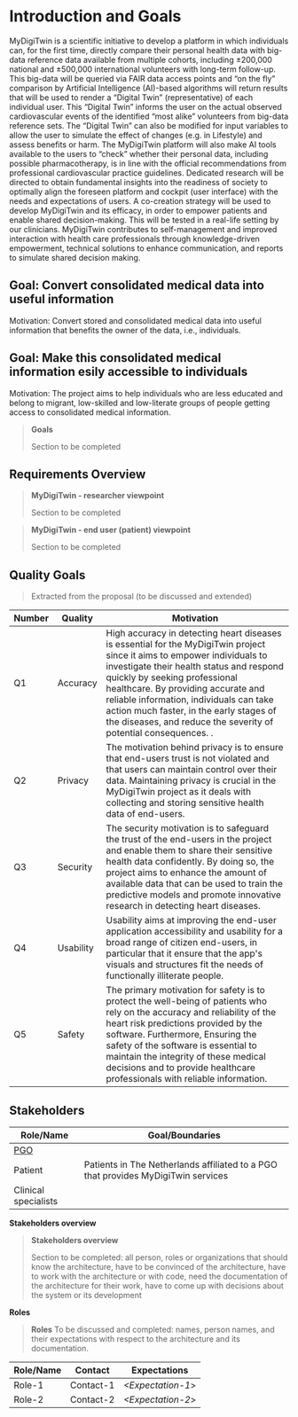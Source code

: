 Introduction and Goals
======================

MyDigiTwin is a scientific initiative to develop a platform in which individuals can, for the first time, directly compare their personal health data with big-data reference data available from multiple cohorts, including ±200,000 national and ±500,000 international volunteers with long-term follow-up. This big-data will be queried via FAIR data access points and “on the fly” comparison by Artificial Intelligence (AI)-based algorithms will return results that will be used to render a “Digital Twin” (representative) of each individual user. This “Digital Twin” informs the user on the actual observed cardiovascular events of the identified “most alike” volunteers from big-data reference sets. The “Digital Twin” can also be modified for input variables to allow the user to simulate the effect of changes (e.g. in Lifestyle) and assess benefits or harm. The MyDigiTwin platform will also make AI tools available to the users to “check” whether their personal data, including possible pharmacotherapy, is in line with the official recommendations from professional cardiovascular practice guidelines. Dedicated research will be directed to obtain fundamental insights into the readiness of society to optimally align the foreseen platform and cockpit (user interface) with the needs and expectations of users. A co-creation strategy will be used to develop MyDigiTwin and its efficacy, in order to empower patients and enable shared decision-making. This will be tested in a real-life setting by our clinicians. MyDigiTwin contributes to self-management and improved interaction with health care professionals through knowledge-driven empowerment, technical solutions to enhance communication, and reports to simulate shared decision making.


## Goal: Convert consolidated medical data into useful information

Motivation: Convert stored and consolidated medical data into useful information that benefits the owner of the data, i.e., individuals.

## Goal: Make this consolidated medical information esily accessible to individuals

Motivation: The project aims to help individuals who are less educated and belong to migrant, low-skilled and low-literate groups of people getting access to consolidated medical information.

> **Goals**
>
> Section to be completed



Requirements Overview
---------------------



> **MyDigiTwin - researcher viewpoint**
>
> Section to be completed


> **MyDigiTwin - end user (patient) viewpoint**
>
> Section to be completed


Quality Goals
-------------

> 
>
> Extracted from the proposal (to be discussed and extended)


| Number | Quality                 | Motivation                     |
|--------|-------------------------|--------------------------------|
| Q1     | Accuracy | High accuracy in detecting heart diseases is essential for the MyDigiTwin project since it aims to empower individuals to investigate their health status and respond quickly by seeking professional healthcare. By providing accurate and reliable information, individuals can take action much faster, in the early stages of the diseases, and reduce the severity of potential consequences. .                                                  |
| Q2     | Privacy             | The motivation behind privacy is to ensure that end-users trust is not violated and that users can maintain control over their data. Maintaining privacy is crucial in the MyDigiTwin project as it deals with collecting and storing sensitive health data of end-users.                        |
| Q3     | Security             | The security motivation is to safeguard the trust of the end-users in the project and enable them to share their sensitive health data confidently. By doing so, the project aims to enhance the amount of available data that can be used to train the predictive models and promote innovative research in detecting heart diseases.                   |
| Q4     | Usability         | Usability aims at improving the end-user application accessibility and usability for a broad range of citizen end-users, in particular that it ensure that the app's visuals and structures fit the needs of functionally illiterate people.               |
| Q5     | Safety                | The primary motivation for safety is to protect the well-being of patients who rely on the accuracy and reliability of the heart risk predictions provided by the software.  Furthermore, Ensuring the safety of the software is essential to maintain the integrity of these medical decisions and to provide healthcare professionals with reliable information.|


Stakeholders
------------

| Role/Name | Goal/Boundaries |
|------------------|------------------|
| [PGO](12.Glossary.md)  |  |
| Patient  | Patients in The Netherlands affiliated to a PGO that provides MyDigiTwin services  |
| Clinical specialists  |  |

**Stakeholders overview**
> **Stakeholders overview**
>
> Section to be completed: all person, roles or organizations that should know the architecture, have to be convinced of the architecture, have to work with the architecture or with code, need the documentation of the architecture for their work, have to come up with decisions about the system or its development

**Roles**
> **Roles**
> To be discussed and completed: names, person names, and their expectations with respect to the architecture and its documentation.


| Role/Name   | Contact                   | Expectations              |
| ----------- | ------------------------- | ------------------------- |
| Role-1      | Contact-1                 | *&lt;Expectation-1*&gt;   |
| Role-2      | Contact-2                 | *&lt;Expectation-2*&gt;   |
